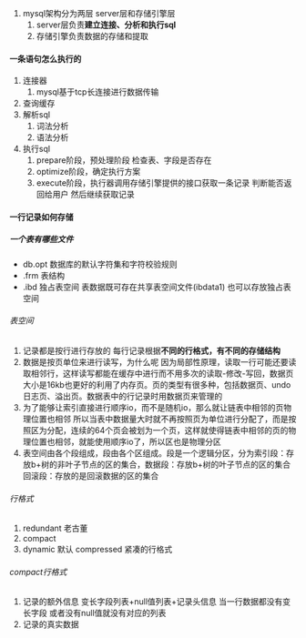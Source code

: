 1. mysql架构分为两层 server层和存储引擎层
	1. server层负责**建立连接、分析和执行sql**
	2. 存储引擎负责数据的存储和提取

#### 一条语句怎么执行的
1. 连接器
	1. mysql基于tcp长连接进行数据传输
2. 查询缓存
3. 解析sql
	1. 词法分析
	2. 语法分析
4. 执行sql
	1. prepare阶段，预处理阶段  检查表、字段是否存在
	2. optimize阶段，确定执行方案
	3. execute阶段，执行器调用存储引擎提供的接口获取一条记录 判断能否返回给用户 然后继续获取记录

#### 一行记录如何存储
##### 一个表有哪些文件
- db.opt 数据库的默认字符集和字符校验规则
- .frm 表结构
- .ibd 独占表空间 表数据既可存在共享表空间文件(ibdata1) 也可以存放独占表空间

###### 表空间
1. 记录都是按行进行存放的  每行记录根据**不同的行格式，有不同的存储结构**
2. 数据是按页单位来进行读写，为什么呢 因为局部性原理，读取一行可能还要读取相邻行，这样读写都能在缓存中进行而不用多次的读取-修改-写回，数据页大小是16kb也更好的利用了内存页。页的类型有很多种，包括数据页、undo日志页、溢出页。数据表中的行记录时用数据页来管理的
3. 为了能够让索引直接进行顺序io，而不是随机io，那么就让链表中相邻的页物理位置也相邻 所以当表中数据量大时就不再按照页为单位进行分配了，而是按照区为分配，连续的64个页会被划为一个页，这样就使得链表中相邻的页的物理位置也相邻，就能使用顺序io了，所以区也是物理分区
4. 表空间由各个段组成，段由各个区组成。段是一个逻辑分区，分为索引段：存放b+树的非叶子节点的区的集合，数据段：存放b+树的叶子节点的区的集合 回滚段：存放的是回滚数据的区的集合

###### 行格式
1. redundant 老古董
2. compact
3. dynamic 默认 compressed 紧凑的行格式

###### compact行格式
1. 记录的额外信息 变长字段列表+null值列表+记录头信息 当一行数据都没有变长字段 或者没有null值就没有对应的列表
2. 记录的真实数据
